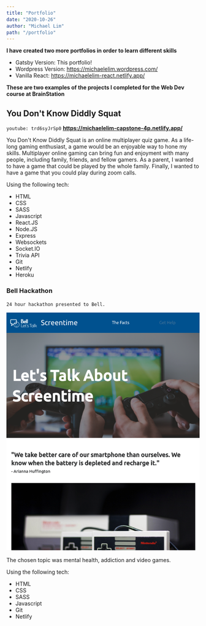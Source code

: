 ```yaml
---
title: "Portfolio"
date: "2020-10-26"
author: "Michael Lim"
path: "/portfolio"
---
```


**I have created two more portfolios in order to learn different skills**

- Gatsby Version: This portfolio!
- Wordpress Version: https://michaelelim.wordpress.com/
- Vanilla React: https://michaelelim-react.netlify.app/

**These are two examples of the projects I completed for the Web Dev course at BrainStation**

## You Don't Know Diddly Squat

`youtube: trd6syJrSp0`
**https://michaelelim-capstone-4p.netlify.app/**

You Don't Know Diddly Squat is an online multiplayer quiz game.
As a life-long gaming enthusiast, a game would be an enjoyable way to hone my skills. 
Multiplayer online gaming can bring fun and enjoyment with many people, including family, friends, and fellow gamers.
As a parent, I wanted to have a game that could be played by the whole family.
Finally, I wanted to have a game that you could play during zoom calls.

Using the following tech:
- HTML
- CSS
- SASS
- Javascript
- React.JS
- Node.JS
- Express
- Websockets
- Socket.IO
- Trivia API
- Git
- Netlify
- Heroku

### Bell Hackathon
`24 hour hackathon presented to Bell.`

![Bell Hackathon Screenshot](../images/bellhackathon.png)

The chosen topic was mental health, addiction and video games. 

Using the following tech:
  - HTML
  - CSS
  - SASS
  - Javascript
  - Git
  - Netlify

<!-- ```js
// Example code

const menuTrigger = document.querySelector('.menu-trigger')
const menu = document.querySelector('.menu')
const mobileQuery = getComputedStyle(document.body).getPropertyValue('--phoneWidth')
const isMobile = () => window.matchMedia(mobileQuery).matches
const isMobileMenu = () => {
  menuTrigger.classList.toggle('hidden', !isMobile())
  menu.classList.toggle('hidden', isMobile())
}

isMobileMenu()

menuTrigger.addEventListener('click', () => menu.classList.toggle('hidden'))

window.addEventListener('resize', isMobileMenu)
``` -->
